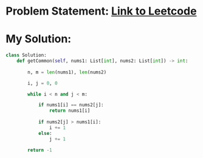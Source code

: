 # Problem Statement: [Link to Leetcode](https://leetcode.com/problems/minimum-common-value/description/)
# My Solution: 
```python
class Solution:
    def getCommon(self, nums1: List[int], nums2: List[int]) -> int:
        
        n, m = len(nums1), len(nums2)

        i, j = 0, 0

        while i < n and j < m:

            if nums1[i] == nums2[j]:
                return nums1[i] 
            
            if nums2[j] > nums1[i]:
                i += 1
            else:
                j += 1
            
        return -1
```
